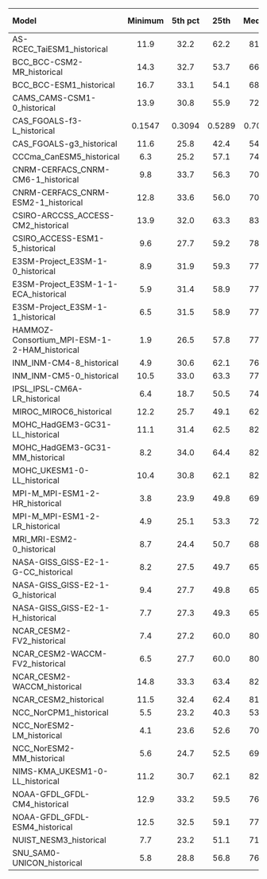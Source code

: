 Model | Minimum | 5th pct | 25th | Median | 75th | 95th pct | Maximum
 :-- |  :--:  |  :--:  |  :--:  |  :--:  |  :--:  |  :--:  |  :--: 
AS-RCEC_TaiESM1_historical |    11.9 |    32.2 |    62.2 |    81.6 |    93.6 |    99.1 |    11.9
BCC_BCC-CSM2-MR_historical |    14.3 |    32.7 |    53.7 |    66.1 |    75.1 |    86.0 |    14.3
BCC_BCC-ESM1_historical |    16.7 |    33.1 |    54.1 |    68.5 |    79.3 |    90.3 |    16.7
CAMS_CAMS-CSM1-0_historical |    13.9 |    30.8 |    55.9 |    72.8 |    84.1 |    93.9 |    13.9
CAS_FGOALS-f3-L_historical |  0.1547 |  0.3094 |  0.5289 |  0.7000 |  0.8623 |  0.9786 |  0.1547
CAS_FGOALS-g3_historical |    11.6 |    25.8 |    42.4 |    54.6 |    66.4 |    80.3 |    15.4
CCCma_CanESM5_historical |     6.3 |    25.2 |    57.1 |    74.7 |    85.6 |    94.2 |     6.3
CNRM-CERFACS_CNRM-CM6-1_historical |     9.8 |    33.7 |    56.3 |    70.9 |    82.3 |    92.6 |     9.8
CNRM-CERFACS_CNRM-ESM2-1_historical |    12.8 |    33.6 |    56.0 |    70.7 |    82.2 |    92.5 |    12.8
CSIRO-ARCCSS_ACCESS-CM2_historical |    13.9 |    32.0 |    63.3 |    83.5 |    93.5 |    98.5 |    13.9
CSIRO_ACCESS-ESM1-5_historical |     9.6 |    27.7 |    59.2 |    78.0 |    90.2 |    97.0 |     9.6
E3SM-Project_E3SM-1-0_historical |     8.9 |    31.9 |    59.3 |    77.5 |    90.5 |    97.3 |    10.9
E3SM-Project_E3SM-1-1-ECA_historical |     5.9 |    31.4 |    58.9 |    77.4 |    90.6 |    97.4 |    10.7
E3SM-Project_E3SM-1-1_historical |     6.5 |    31.5 |    58.9 |    77.7 |    90.7 |    97.4 |    11.2
HAMMOZ-Consortium_MPI-ESM-1-2-HAM_historical |     1.9 |    26.5 |    57.8 |    77.9 |    89.2 |    96.6 |     7.8
INM_INM-CM4-8_historical |     4.9 |    30.6 |    62.1 |    76.6 |    87.0 |    94.7 |     6.5
INM_INM-CM5-0_historical |    10.5 |    33.0 |    63.3 |    77.1 |    87.0 |    94.9 |    13.0
IPSL_IPSL-CM6A-LR_historical |     6.4 |    18.7 |    50.5 |    74.0 |    90.7 |    98.1 |     6.4
MIROC_MIROC6_historical |    12.2 |    25.7 |    49.1 |    62.6 |    73.7 |    85.3 |    12.5
MOHC_HadGEM3-GC31-LL_historical |    11.1 |    31.4 |    62.5 |    82.3 |    92.8 |    97.9 |    11.2
MOHC_HadGEM3-GC31-MM_historical |     8.2 |    34.0 |    64.4 |    82.6 |    93.0 |    98.1 |    15.7
MOHC_UKESM1-0-LL_historical |    10.4 |    30.8 |    62.1 |    82.2 |    93.0 |    98.1 |    11.1
MPI-M_MPI-ESM1-2-HR_historical |     3.8 |    23.9 |    49.8 |    69.0 |    82.2 |    92.6 |     9.6
MPI-M_MPI-ESM1-2-LR_historical |     4.9 |    25.1 |    53.3 |    72.0 |    84.0 |    93.1 |     8.4
MRI_MRI-ESM2-0_historical |     8.7 |    24.4 |    50.7 |    68.4 |    80.8 |    92.0 |     8.7
NASA-GISS_GISS-E2-1-G-CC_historical |     8.2 |    27.5 |    49.7 |    65.8 |    78.2 |    90.6 |    11.2
NASA-GISS_GISS-E2-1-G_historical |     9.4 |    27.7 |    49.8 |    65.8 |    78.2 |    90.6 |    11.5
NASA-GISS_GISS-E2-1-H_historical |     7.7 |    27.3 |    49.3 |    65.6 |    79.2 |    91.4 |     8.4
NCAR_CESM2-FV2_historical |     7.4 |    27.2 |    60.0 |    80.9 |    92.2 |    98.1 |     9.7
NCAR_CESM2-WACCM-FV2_historical |     6.5 |    27.7 |    60.0 |    80.7 |    92.1 |    98.0 |    11.2
NCAR_CESM2-WACCM_historical |    14.8 |    33.3 |    63.4 |    82.5 |    93.2 |    98.3 |    14.8
NCAR_CESM2_historical |    11.5 |    32.4 |    62.4 |    81.9 |    93.0 |    98.2 |    14.5
NCC_NorCPM1_historical |     5.5 |    23.2 |    40.3 |    53.1 |    66.5 |    80.9 |     9.4
NCC_NorESM2-LM_historical |     4.1 |    23.6 |    52.6 |    70.4 |    82.2 |    91.8 |     8.2
NCC_NorESM2-MM_historical |     5.6 |    24.7 |    52.5 |    69.8 |    83.0 |    93.4 |     9.8
NIMS-KMA_UKESM1-0-LL_historical |    11.2 |    30.7 |    62.1 |    82.2 |    93.0 |    98.2 |    13.0
NOAA-GFDL_GFDL-CM4_historical |    12.9 |    33.2 |    59.5 |    76.7 |    89.5 |    98.8 |    14.4
NOAA-GFDL_GFDL-ESM4_historical |    12.5 |    32.5 |    59.1 |    77.1 |    90.1 |    98.7 |    12.6
NUIST_NESM3_historical |     7.7 |    23.2 |    51.1 |    71.9 |    85.7 |    94.4 |     7.7
SNU_SAM0-UNICON_historical |     5.8 |    28.8 |    56.8 |    76.4 |    91.1 |    98.1 |     9.9
